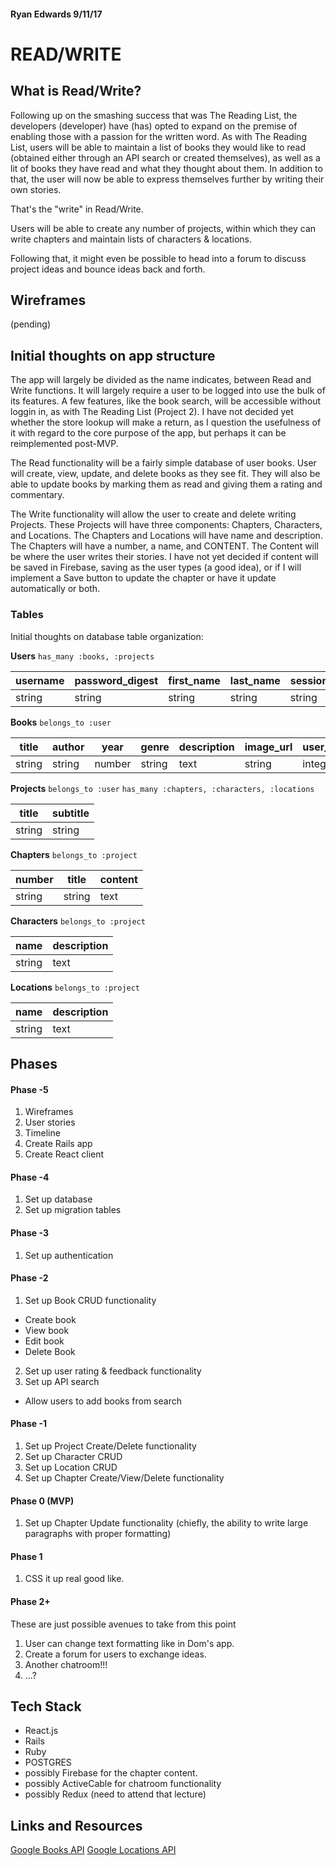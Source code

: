 #### Ryan Edwards 9/11/17

# READ/WRITE

## What is Read/Write?

Following up on the smashing success that was The Reading List, the developers (developer) have (has) opted to expand on the premise of enabling those with a passion for the written word. As with The Reading List, users will be able to maintain a list of books they would like to read (obtained either through an API search or created themselves), as well as a lit of books they have read and what they thought about them. In addition to that, the user will now be able to express themselves further by writing their own stories.

That's the "write" in Read/Write.

Users will be able to create any number of projects, within which they can write chapters and maintain lists of characters & locations.

Following that, it might even be possible to head into a forum to discuss project ideas and bounce ideas back and forth.

## Wireframes

(pending)

## Initial thoughts on app structure

The app will largely be divided as the name indicates, between Read and Write functions. It will largely require a user to be logged into use the bulk of its features. A few features, like the book search, will be accessible without loggin in, as with The Reading List (Project 2). I have not decided yet whether the store lookup will make a return, as I question the usefulness of it with regard to the core purpose of the app, but perhaps it can be reimplemented post-MVP.

The Read functionality will be a fairly simple database of user books. User will create, view, update, and delete books as they see fit. They will also be able to update books by marking them as read and giving them a rating and commentary.

The Write functionality will allow the user to create and delete writing Projects. These Projects will have three components: Chapters, Characters, and Locations. The Chapters and Locations will have name and description. The Chapters will have a number, a name, and CONTENT. The Content will be where the user writes their stories. I have not yet decided if content will be saved in Firebase, saving as the user types (a good idea), or if I will implement a Save button to update the chapter or have it update automatically or both.

### Tables

Initial thoughts on database table organization:

**Users** `has_many :books, :projects`

| username | password_digest | first_name | last_name | session_token |
| --- | --- | --- | --- | --- |
| string | string | string | string | string |

**Books** `belongs_to :user`

| title | author | year | genre | description | image_url | user_id | user_comment |
| --- | --- | --- | --- | --- | --- | --- | --- |
| string | string | number | string | text | string | integer | string |

**Projects** `belongs_to :user` `has_many :chapters, :characters, :locations`

| title | subtitle |
| --- | --- |
| string | string |

**Chapters** `belongs_to :project`

| number | title | content |
| --- | --- | --- |
| string | string | text |

**Characters** `belongs_to :project`

| name | description |
| --- | --- |
| string | text |

**Locations** `belongs_to :project`

| name | description |
| --- | --- |
| string | text |

## Phases

#### Phase -5
1. Wireframes
2. User stories
3. Timeline
4. Create Rails app
5. Create React client

#### Phase -4
1. Set up database
2. Set up migration tables

#### Phase -3
1. Set up authentication

#### Phase -2
1. Set up Book CRUD functionality
  * Create book
  * View book
  * Edit book
  * Delete Book
2. Set up user rating & feedback functionality
3. Set up API search
  * Allow users to add books from search

#### Phase -1
1. Set up Project Create/Delete functionality
2. Set up Character CRUD
3. Set up Location CRUD
4. Set up Chapter Create/View/Delete functionality

#### Phase 0 (MVP)
1. Set up Chapter Update functionality (chiefly, the ability to write large paragraphs with proper formatting)

#### Phase 1
1. CSS it up real good like.

#### Phase 2+
These are just possible avenues to take from this point
1. User can change text formatting like in Dom's app.
2. Create a forum for users to exchange ideas.
3. Another chatroom!!!
3. ...?

## Tech Stack
* React.js
* Rails
* Ruby
* POSTGRES
* possibly Firebase for the chapter content.
* possibly ActiveCable for chatroom functionality
* possibly Redux (need to attend that lecture)

## Links and Resources
[Google Books API](https://developers.google.com/books/)
[Google Locations API](https://developers.google.com/maps/)


